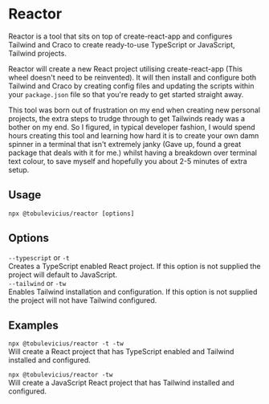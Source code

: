 # Reactor

Reactor is a tool that sits on top of create-react-app and configures Tailwind and Craco to create ready-to-use TypeScript or JavaScript, Tailwind projects.

Reactor will create a new React project utilising create-react-app (This wheel doesn't need to be reinvented). It will then install and configure both Tailwind and Craco by creating config files and updating the scripts within your `package.json` file so that you're ready to get started straight away.

This tool was born out of frustration on my end when creating new personal projects, the extra steps to trudge through to get Tailwinds ready was a bother on my end. So I figured, in typical developer fashion, I would spend hours creating this tool and learning how hard it is to create your own damn spinner in a terminal that isn't extremely janky (Gave up, found a great package that deals with it for me.) whilst having a breakdown over terminal text colour, to save myself and hopefully you about 2-5 minutes of extra setup.

## Usage
`npx @tobulevicius/reactor [options]`

## Options
`--typescript` or `-t`  
Creates a TypeScript enabled React project. If this option is not supplied the project will default to JavaScript.  
`--tailwind` or `-tw`  
Enables Tailwind installation and configuration. If this option is not supplied the project will not have Tailwind configured.

## Examples
`npx @tobulevicius/reactor -t -tw`  
Will create a React project that has TypeScript enabled and Tailwind installed and configured.

`npx @tobulevicius/reactor -tw`  
Will create a JavaScript React project that has Tailwind installed and configured.
